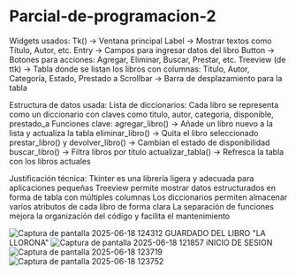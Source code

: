 # Parcial-de-programacion-2
Widgets usados:
Tk() → Ventana principal
Label → Mostrar textos como Título, Autor, etc.
Entry → Campos para ingresar datos del libro
Button → Botones para acciones: Agregar, Eliminar, Buscar, Prestar, etc.
Treeview (de ttk) → Tabla donde se listan los libros con columnas: Título, Autor, Categoría, Estado, Prestado a
Scrollbar → Barra de desplazamiento para la tabla

Estructura de datos usada:
Lista de diccionarios: Cada libro se representa como un diccionario con claves como titulo, autor, categoria, disponible, prestado_a
Funciones clave:
agregar_libro() → Añade un libro nuevo a la lista y actualiza la tabla
eliminar_libro() → Quita el libro seleccionado
prestar_libro() y devolver_libro() → Cambian el estado de disponibilidad
buscar_libro() → Filtra libros por título
actualizar_tabla() → Refresca la tabla con los libros actuales

Justificación técnica:
Tkinter es una librería ligera y adecuada para aplicaciones pequeñas
Treeview permite mostrar datos estructurados en forma de tabla con múltiples columnas
Los diccionarios permiten almacenar varios atributos de cada libro de forma clara
La separación de funciones mejora la organización del código y facilita el mantenimiento

![Captura de pantalla 2025-06-18 124312](https://github.com/user-attachments/assets/2ebd9bef-93a0-4888-bdbe-9618991e4bac)
GUARDADO DEL LIBRO "LA LLORONA"
![Captura de pantalla 2025-06-18 121857](https://github.com/user-attachments/assets/8051c948-1420-4dc9-851b-6a31fa3b6dce)
iNICIO DE SESION
![Captura de pantalla 2025-06-18 123719](https://github.com/user-attachments/assets/63b976a9-0e39-4290-9567-e636edc1b677)
![Captura de pantalla 2025-06-18 123752](https://github.com/user-attachments/assets/0f0b64ab-2f6d-4023-867b-50dbee3ced27)
